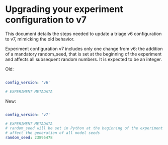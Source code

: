 # Upgrading your experiment configuration to v7


This document details the steps needed to update a triage v6 configuration to
v7, mimicking the old behavior.

Experiment configuration v7 includes only one change from v6: the addition of a mandatory random_seed, that is set at the beginning of the experiment and affects all subsequent random numbers. It is expected to be an integer.

Old:
```yaml

config_version: 'v6'

# EXPERIMENT METADATA
```

New:
```yaml

config_version: 'v7'

# EXPERIMENT METADATA
# random_seed will be set in Python at the beginning of the experiment and 
# affect the generation of all model seeds
random_seed: 23895478
```
